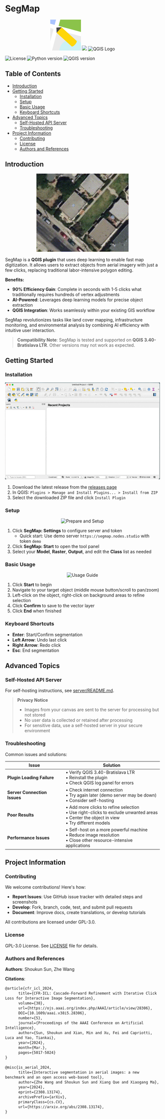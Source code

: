 # SegMap

<p align="center">
  <img src="segmap/logo.svg" alt="SegMap Logo" height="100">
  <img src="https://pyqgis-icons-cheatsheet.geotribu.fr/assets/external/raw.githubusercontent.com/qgis/QGIS/master/images/themes/default/console/iconNewTabEditorConsole.svg" height="100">
  <img src="https://qgis.org/img/logosign.svg" alt="QGIS Logo" height="100">
</p>

![License](https://img.shields.io/badge/license-GPL--3.0-blue) 
![Python version](https://img.shields.io/badge/python-3.12-blue)
![QGIS version](https://img.shields.io/badge/QGIS-3.40--Bratislava--LTR-green)

## Table of Contents
- [Introduction](#introduction)
- [Getting Started](#getting-started)
  - [Installation](#installation)
  - [Setup](#setup)
  - [Basic Usage](#basic-usage)
  - [Keyboard Shortcuts](#keyboard-shortcuts)
- [Advanced Topics](#advanced-topics)
  - [Self-Hosted API Server](#self-hosted-api-server)
  - [Troubleshooting](#troubleshooting)
- [Project Information](#project-information)
  - [Contributing](#contributing)
  - [License](#license)
  - [Authors and References](#authors-and-references)

## Introduction

<div align="center">
  <img src="imgs/0. overview.gif" alt="Overview of SegMap">
</div>

SegMap is a **QGIS plugin** that uses deep learning to enable fast map digitization. It allows users to extract objects from aerial imagery with just a few clicks, replacing traditional labor-intensive polygon editing.

**Benefits:**
- **90% Efficiency Gain**: Complete in seconds with 1-5 clicks what traditionally requires hundreds of vertex adjustments
- **AI-Powered**: Leverages deep learning models for precise object extraction
- **QGIS Integration**: Works seamlessly within your existing GIS workflow

SegMap revolutionizes tasks like land cover mapping, infrastructure monitoring, and environmental analysis by combining AI efficiency with intuitive user interaction.

> **Compatibility Note**: SegMap is tested and supported on **QGIS 3.40-Bratislava LTR**. Other versions may not work as expected.

## Getting Started

### Installation

<div align="center">
  <img src="imgs/1. install.gif" alt="Installation Guide">
</div>

1. Download the latest release from the [releases page](https://github.com/TitorX/SegMap-QGIS/releases)
2. In QGIS: `Plugins > Manage and Install Plugins... > Install from ZIP`
3. Select the downloaded ZIP file and click `Install Plugin`

### Setup

<div align="center">
  <img src="imgs/2. setup.gif" alt="Prepare and Setup">
</div>

1. Click **SegMap: Settings** to configure server and token
   - Quick start: Use demo server `https://segmap.nodes.studio` with token `demo`
2. Click **SegMap: Start** to open the tool panel
3. Select your **Model**, **Raster**, **Output**, and edit the **Class** list as needed

### Basic Usage

<div align="center">
  <img src="imgs/3. usage.gif" alt="Usage Guide">
</div>

1. Click **Start** to begin
2. Navigate to your target object (middle mouse button/scroll to pan/zoom)
3. Left-click on the object, right-click on background areas to refine selection
4. Click **Confirm** to save to the vector layer
5. Click **End** when finished

### Keyboard Shortcuts

- **Enter**: Start/Confirm segmentation
- **Left Arrow**: Undo last click
- **Right Arrow**: Redo click
- **Esc**: End segmentation

## Advanced Topics

### Self-Hosted API Server

For self-hosting instructions, see [server/README.md](server/README.md).

> **Privacy Notice**
>
> - Images from your canvas are sent to the server for processing but not stored
> - No user data is collected or retained after processing
> - For sensitive data, use a self-hosted server in your secure environment

### Troubleshooting

Common issues and solutions:

| Issue | Solution |
|-------|----------|
| **Plugin Loading Failure** | • Verify QGIS 3.40-Bratislava LTR<br>• Reinstall the plugin<br>• Check QGIS log panel for errors |
| **Server Connection Issues** | • Check internet connection<br>• Try again later (demo server may be down)<br>• Consider self-hosting |
| **Poor Results** | • Add more clicks to refine selection<br>• Use right-clicks to exclude unwanted areas<br>• Center the object in view<br>• Try different models |
| **Performance Issues** | • Self-host on a more powerful machine<br>• Reduce image resolution<br>• Close other resource-intensive applications |

## Project Information

### Contributing

We welcome contributions! Here's how:

- **Report Issues**: Use GitHub issue tracker with detailed steps and screenshots
- **Develop**: Fork, branch, code, test, and submit pull requests
- **Document**: Improve docs, create translations, or develop tutorials

All contributions are licensed under GPL-3.0.

### License

GPL-3.0 License. See [LICENSE](LICENSE) file for details.

### Authors and References

**Authors**: Shoukun Sun, Zhe Wang

**Citations**:

```
@article{cfr_icl_2024,
      title={CFR-ICL: Cascade-Forward Refinement with Iterative Click Loss for Interactive Image Segmentation},
      volume={38},
      url={https://ojs.aaai.org/index.php/AAAI/article/view/28306},
      DOI={10.1609/aaai.v38i5.28306},
      number={5},
      journal={Proceedings of the AAAI Conference on Artificial Intelligence},
      author={Sun, Shoukun and Xian, Min and Xu, Fei and Capriotti, Luca and Yao, Tiankai},
      year={2024},
      month={Mar.},
      pages={5017-5024}
}

@misc{is_aerial_2024,
      title={Interactive segmentation in aerial images: a new benchmark and an open access web-based tool}, 
      author={Zhe Wang and Shoukun Sun and Xiang Que and Xiaogang Ma},
      year={2024},
      eprint={2308.13174},
      archivePrefix={arXiv},
      primaryClass={cs.CV},
      url={https://arxiv.org/abs/2308.13174}, 
}
```
